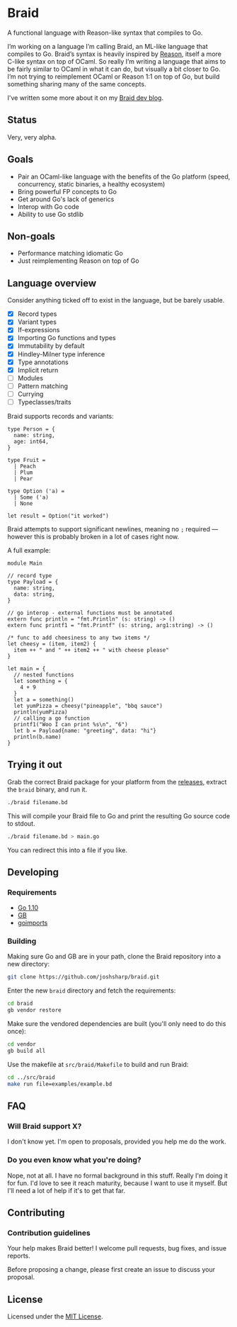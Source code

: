 # Braid
A functional language with Reason-like syntax that compiles to Go.

I’m working on a language I’m calling Braid, an ML-like language that compiles to Go. Braid’s syntax is heavily inspired by [Reason](https://reasonml.github.io/), itself a more C-like syntax on top of OCaml. So really I’m writing a language that aims to be fairly similar to OCaml in what it can do, but visually a bit closer to Go. I’m not trying to reimplement OCaml or Reason 1:1 on top of Go, but build something sharing many of the same concepts.

I've written some more about it on my [Braid dev blog](https://braid.joshsharp.com.au/).

## Status

Very, very alpha.

## Goals
- Pair an OCaml-like language with the benefits of the Go platform (speed, concurrency, static binaries, a healthy ecosystem)
- Bring powerful FP concepts to Go
- Get around Go's lack of generics
- Interop with Go code
- Ability to use Go stdlib

## Non-goals
- Performance matching idiomatic Go
- Just reimplementing Reason on top of Go

## Language overview

Consider anything ticked off to exist in the language, but be barely usable.

- [X] Record types
- [X] Variant types
- [X] If-expressions
- [X] Importing Go functions and types
- [X] Immutability by default
- [X] Hindley-Milner type inference
- [X] Type annotations
- [X] Implicit return
- [ ] Modules
- [ ] Pattern matching
- [ ] Currying
- [ ] Typeclasses/traits

Braid supports records and variants:

```
type Person = {
  name: string,
  age: int64,
}

type Fruit = 
  | Peach
  | Plum
  | Pear

type Option ('a) =
  | Some ('a)
  | None
  
let result = Option("it worked")
```

Braid attempts to support significant newlines, meaning no `;` required &mdash; however this is probably broken in a lot of cases right now.

A full example:

```
module Main

// record type
type Payload = {
  name: string,
  data: string,
}

// go interop - external functions must be annotated
extern func println = "fmt.Println" (s: string) -> ()
extern func printf1 = "fmt.Printf" (s: string, arg1:string) -> ()

/* func to add cheesiness to any two items */
let cheesy = (item, item2) {
  item ++ " and " ++ item2 ++ " with cheese please"
}

let main = {
  // nested functions
  let something = {
    4 + 9
  }
  let a = something()
  let yumPizza = cheesy("pineapple", "bbq sauce")
  println(yumPizza)
  // calling a go function
  printf1("Woo I can print %s\n", "6")
  let b = Payload{name: "greeting", data: "hi"}
  println(b.name)
}
```

## Trying it out

Grab the correct Braid package for your platform from the [releases](https://github.com/joshsharp/braid/releases), extract the `braid` binary, and run it.

```sh
./braid filename.bd
```

This will compile your Braid file to Go and print the resulting Go source code to stdout.

```sh
./braid filename.bd > main.go
```

You can redirect this into a file if you like.

## Developing

### Requirements
- [Go 1.10](https://golang.org/dl/)
- [GB](https://getgb.io/)
- [goimports](https://godoc.org/golang.org/x/tools/cmd/goimports)

### Building

Making sure Go and GB are in your path, clone the Braid repository into a new directory:

```sh
git clone https://github.com/joshsharp/braid.git
```

Enter the new `braid` directory and fetch the requirements:

```sh
cd braid
gb vendor restore
```

Make sure the vendored dependencies are built (you'll only need to do this once):

```sh
cd vendor
gb build all
```

Use the makefile at `src/braid/Makefile` to build and run Braid:

```sh
cd ../src/braid
make run file=examples/example.bd
```

## FAQ
### Will Braid support X?

I don't know yet. I'm open to proposals, provided you help me do the work.

### Do you even know what you're doing?

Nope, not at all. I have no formal background in this stuff. Really I'm doing it for fun. I'd love to see it reach maturity, because I want to use it myself. But I'll need a lot of help if it's to get that far.

## Contributing
### Contribution guidelines
Your help makes Braid better! I welcome pull requests, bug fixes, and issue reports.

Before proposing a change, please first create an issue to discuss your proposal.

## License

Licensed under the [MIT License](https://choosealicense.com/licenses/mit/).
